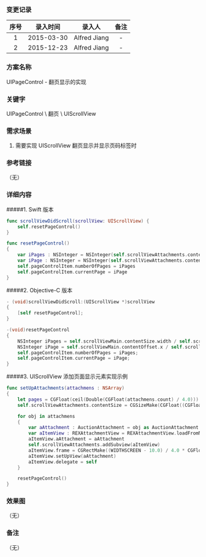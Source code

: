 ### 变更记录

| 序号 | 录入时间 | 录入人 | 备注 |
|:--------:|:--------:|:--------:|:--------:|
| 1 | 2015-03-30 | Alfred Jiang | - |
| 2 | 2015-12-23 | Alfred Jiang | - |

### 方案名称

UIPageControl - 翻页显示的实现

### 关键字

UIPageControl \ 翻页 \ UIScrollView

### 需求场景

1. 需要实现 UIScrollView 翻页显示并显示页码标签时

### 参考链接
（无）

### 详细内容

#####1. Swift 版本
```swift
func scrollViewDidScroll(scrollView: UIScrollView) {
    self.resetPageControl()
}

func resetPageControl()
{
    var iPages : NSInteger = NSInteger(self.scrollViewAttachments.contentSize.width / self.scrollViewAttachments.frame.size.width)
    var iPage : NSInteger = NSInteger(self.scrollViewAttachments.contentOffset.x / self.scrollViewAttachments.frame.size.width)
    self.pageControlItem.numberOfPages = iPages
    self.pageControlItem.currentPage = iPage
}
```

#####2. Objective-C 版本
```objectivec
- (void)scrollViewDidScroll:(UIScrollView *)scrollView
{
    [self resetPageControl];
}

-(void)resetPageControl
{
    NSInteger iPages = self.scrollViewMain.contentSize.width / self.scrollViewMain.frame.size.width;
    NSInteger iPage = self.scrollViewMain.contentOffset.x / self.scrollViewMain.frame.size.width;
    self.pageControlItem.numberOfPages = iPages;
    self.pageControlItem.currentPage = iPage;
}
```

#####3. UIScrollView 添加页面显示元素实现示例
```swift
func setUpAttachments(attachmens : NSArray)
{
    let pages = CGFloat(ceil(Double(CGFloat(attachmens.count) / 4.0))) //向上取整计算页总数
    self.scrollViewAttachments.contentSize = CGSizeMake(CGFloat((CGFloat(WIDTHSCREEN - 10.0)) * pages), 100.0)

    for obj in attachmens
    {
        var aAttachment : AuctionAttachment = obj as AuctionAttachment
        var aItemView : REXAttachmentView = REXAttachmentView.loadFromNibNamed("REXAttachmentView", bundle: nil) as REXAttachmentView
        aItemView.aAttachment = aAttachment
        self.scrollViewAttachments.addSubview(aItemView)
        aItemView.frame = CGRectMake((WIDTHSCREEN - 10.0) / 4.0 * CGFloat(attachmens.indexOfObject(aAttachment)), 0, (WIDTHSCREEN - 10.0) / 4.0, 100.0)
        aItemView.setUpView(aAttachment)
        aItemView.delegate = self
    }

    resetPageControl()
}
```

### 效果图
（无）

### 备注
（无）